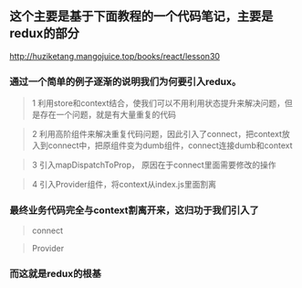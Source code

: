 ## 这个主要是基于下面教程的一个代码笔记，主要是redux的部分
http://huziketang.mangojuice.top/books/react/lesson30

### 通过一个简单的例子逐渐的说明我们为何要引入redux。

> 1 利用store和context结合，使我们可以不用利用状态提升来解决问题，但是存在一个问题，就是有大量重复的代码

> 2 利用高阶组件来解决重复代码问题，因此引入了connect，把context放入到connect中，把原组件变为dumb组件，connect连接dumb和context

> 3 引入mapDispatchToProp， 原因在于connect里面需要修改的操作

> 4 引入Provider组件，将context从index.js里面割离

### 最终业务代码完全与context割离开来，这归功于我们引入了
> connect 

> Provider

### 而这就是redux的根基
